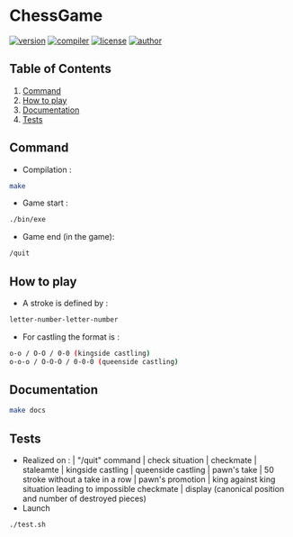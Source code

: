 # ChessGame
[![version](https://img.shields.io/badge/version-0.0.1-blue.svg)](https://github.com/EthanAndreas/ChessGame)
[![compiler](https://img.shields.io/badge/compiler-g++-red.svg)](https://github.com/EthanAndreas/ChessGame/blob/main/Makefile)
[![license](https://img.shields.io/badge/license-GPL_3.0-yellow.svg)](https://github.com/EthanAndreas/ChessGame/blob/main/LICENSE)
[![author](https://img.shields.io/badge/author-EthanAndreas-blue)](https://github.com/EthanAndreas)

## Table of Contents
1. [Command](#command)
2. [How to play](#how-to-play)
3. [Documentation](#documentation)
4. [Tests](#tests)

## Command
- Compilation :
```bash
make
```
- Game start :
```bash
./bin/exe
 ```
 - Game end (in the game):
 ```bash
/quit
 ```

## How to play
- A stroke is defined by :
```bash
letter-number-letter-number
```
- For castling the format is :
```bash
o-o / O-O / 0-0 (kingside castling)
o-o-o / O-O-O / 0-0-0 (queenside castling)
```

## Documentation
```bash
make docs
```

## Tests
- Realized on :
| "/quit" command
| check situation
| checkmate
| staleamte
| kingside castling
| queenside castling
| pawn's take
| 50 stroke without a take in a row
| pawn's promotion
| king against king situation leading to impossible checkmate
| display (canonical position and number of destroyed pieces)
- Launch
```bash
./test.sh 
 ```
